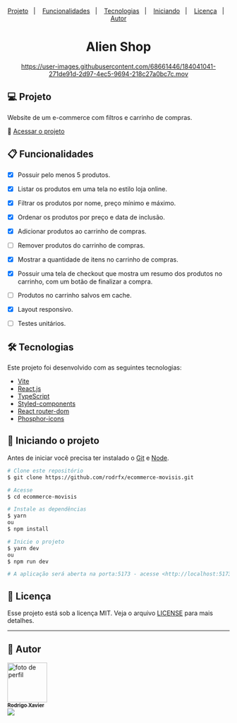 <p align="center">
  <a href="#-projeto">Projeto</a>&nbsp;&nbsp;&nbsp;|&nbsp;&nbsp;&nbsp;
  <a href="#clipboard-funcionalidades">Funcionalidades</a>&nbsp;&nbsp;&nbsp;|&nbsp;&nbsp;&nbsp;
  <a href="#-tecnologias">Tecnologias</a>&nbsp;&nbsp;&nbsp;|&nbsp;&nbsp;&nbsp;
  <a href="#checkered_flag-iniciando-o-projeto"">Iniciando</a>&nbsp;&nbsp;&nbsp;|&nbsp;&nbsp;&nbsp;
  <a href="#-licença">Licença</a>&nbsp;&nbsp;&nbsp;|&nbsp;&nbsp;&nbsp;
  <a href="#man-autor">Autor</a>
</p>

<div align="center"><h1>Alien Shop</h1>

https://user-images.githubusercontent.com/68661446/184041041-271de91d-2d97-4ec5-9694-218c27a0bc7c.mov
</div>

## 💻 Projeto

<p> Website de um e-commerce com filtros e carrinho de compras.</p>

🔗 [Acessar o projeto](http://decorous-engine.surge.sh/)


## :clipboard: Funcionalidades
- [x] Possuir pelo menos 5 produtos.
- [x] Listar os produtos em uma tela no estilo loja online.
- [x] Filtrar os produtos por nome, preço mínimo e máximo.
- [x] Ordenar os produtos por preço e data de inclusão.
- [x] Adicionar produtos ao carrinho de compras.
- [ ] Remover produtos do carrinho de compras.
- [x] Mostrar a quantidade de itens no carrinho de compras.
- [x] Possuir uma tela de checkout que mostra um resumo dos produtos no carrinho, com um botão de finalizar a compra.
- [ ] Produtos no carrinho salvos em cache.
- [x] Layout responsivo.
- [ ] Testes unitários.

                                                                                                                           
## 🛠 Tecnologias

Este projeto foi desenvolvido com as seguintes tecnologias:
- [Vite](https://vitejs.dev/)
- [React.js](https://pt-br.reactjs.org/)
- [TypeScript](https://www.typescriptlang.org/)
- [Styled-components](https://styled-components.com/)
- [React router-dom](https://reactrouter.com/docs/en/v6/upgrading/reach)
- [Phosphor-icons](https://phosphoricons.com/)

## :checkered_flag: Iniciando o projeto
Antes de iniciar você precisa ter instalado o [Git](https://git-scm.com) e [Node](https://nodejs.org/en/).

```bash
# Clone este repositório
$ git clone https://github.com/rodrfx/ecommerce-movisis.git

# Acesse
$ cd ecommerce-movisis

# Instale as dependências
$ yarn
ou
$ npm install

# Inicie o projeto
$ yarn dev
ou
$ npm run dev

# A aplicação será aberta na porta:5173 - acesse <http://localhost:5173>
```

## 📝 Licença

Esse projeto está sob a licença MIT. Veja o arquivo [LICENSE](https://opensource.org/licenses/MIT) para mais detalhes.

---

## :man: Autor

<a href="https://github.com/rodrfx">
 <img src="https://avatars.githubusercontent.com/u/68661446?v=4" width="90px;" alt="foto de perfil"/>
 <br />
 <sub><b>Rodrigo Xavier</b></sub>
</a>
                                                                                                   
<div> 
  <a href="https://www.linkedin.com/in/rodrfx" target="_blank"><img src="https://img.shields.io/badge/-LinkedIn-%230077B5?style=for-the-badge&logo=linkedin&logoColor=white" target="_blank"></a> 
</div>
